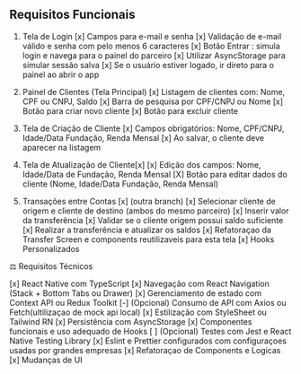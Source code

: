 ## Requisitos Funcionais

1. Tela de Login
   [x] Campos para e-mail e senha
   [x] Validação de e-mail válido e senha com pelo menos 6 caracteres
   [x] Botão Entrar : simula login e navega para o painel do parceiro
   [x] Utilizar AsyncStorage para simular sessão salva
   [x] Se o usuário estiver logado, ir direto para o painel ao abrir o app

2. Painel de Clientes (Tela Principal)
   [x] Listagem de clientes com: Nome, CPF ou CNPJ, Saldo
   [x] Barra de pesquisa por CPF/CNPJ ou Nome
   [x] Botão para criar novo cliente
   [x] Botão para excluir cliente

3. Tela de Criação de Cliente
   [x] Campos obrigatórios: Nome, CPF/CNPJ, Idade/Data Fundação,
   Renda Mensal
   [x] Ao salvar, o cliente deve aparecer na listagem

4. Tela de Atualização de Cliente[x]
   [x] Edição dos campos: Nome, Idade/Data de Fundação, Renda Mensal
   [X] Botão para editar dados do cliente (Nome, Idade/Data Fundação,
   Renda Mensal)

5. Transações entre Contas [x] (outra branch)
   [x] Selecionar cliente de origem e cliente de destino (ambos do mesmo
   parceiro)
   [x] Inserir valor da transferência
   [x] Validar se o cliente origem possui saldo suficiente
   [x] Realizar a transferência e atualizar os saldos
   [x] Refatoraçao da Transfer Screen e components reutilizaveis para esta tela
   [x] Hooks Personalizados

⚖️ Requisitos Técnicos

[x] React Native com TypeScript
[x] Navegação com React Navigation (Stack + Bottom Tabs ou Drawer)
[x] Gerenciamento de estado com Context API ou Redux Toolkit
[-] (Opcional) Consumo de API com Axios ou Fetch(ultilizaçao de mock api local)
[x] Estilização com StyleSheet ou Tailwind RN
[x] Persistência com AsyncStorage
[x] Componentes funcionais e uso adequado de Hooks
[ ] (Opcional) Testes com Jest e React Native Testing Library
[x] Eslint e Prettier configurados com configuraçoes usadas por grandes empresas
[x] Refatoraçao de Components e Logicas
[x] Mudanças de UI
